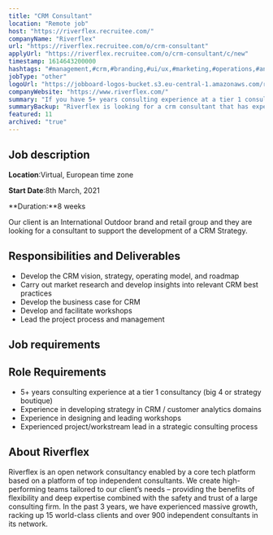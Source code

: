 ```yaml
---
title: "CRM Consultant"
location: "Remote job"
host: "https://riverflex.recruitee.com/"
companyName: "Riverflex"
url: "https://riverflex.recruitee.com/o/crm-consultant"
applyUrl: "https://riverflex.recruitee.com/o/crm-consultant/c/new"
timestamp: 1614643200000
hashtags: "#management,#crm,#branding,#ui/ux,#marketing,#operations,#analysis"
jobType: "other"
logoUrl: "https://jobboard-logos-bucket.s3.eu-central-1.amazonaws.com/riverflex"
companyWebsite: "https://www.riverflex.com/"
summary: "If you have 5+ years consulting experience at a tier 1 consultancy, consider applying to Riverflex's job post for a new CRM Consultant."
summaryBackup: "Riverflex is looking for a crm consultant that has experience in: #management, #crm, #branding."
featured: 11
archived: "true"
---
```


## Job description

**Location**:Virtual, European time zone

**Start Date**:8th March, 2021

**Duration:**8 weeks

Our client is an International Outdoor brand and retail group and they are looking for a consultant to support the development of a CRM Strategy.

## Responsibilities and Deliverables

*   Develop the CRM vision, strategy, operating model, and roadmap
*   Carry out market research and develop insights into relevant CRM best practices
*   Develop the business case for CRM
*   Develop and facilitate workshops
*   Lead the project process and management

## Job requirements

## Role Requirements

*   5+ years consulting experience at a tier 1 consultancy (big 4 or strategy boutique)
*   Experience in developing strategy in CRM / customer analytics domains
*   Experience in designing and leading workshops
*   Experienced project/workstream lead in a strategic consulting process

## About Riverflex

Riverflex is an open network consultancy enabled by a core tech platform based on a platform of top independent consultants. We create high-performing teams tailored to our client’s needs – providing the benefits of flexibility and deep expertise combined with the safety and trust of a large consulting firm. In the past 3 years, we have experienced massive growth, racking up 15 world-class clients and over 900 independent consultants in its network.
